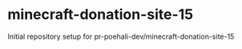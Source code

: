 # minecraft-donation-site-15

Initial repository setup for pr-poehali-dev/minecraft-donation-site-15